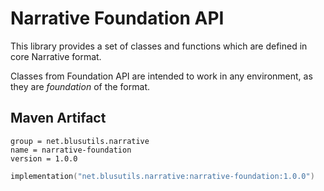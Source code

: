 # Narrative Foundation API

This library provides a set of classes and functions
which are defined in core Narrative format.

Classes from Foundation API are intended to work
in any environment, as they are *foundation* of the format.

## Maven Artifact

```
group = net.blusutils.narrative
name = narrative-foundation
version = 1.0.0
```
```kotlin
implementation("net.blusutils.narrative:narrative-foundation:1.0.0")
```

<!--
## Features included

* `Story` -- a story builder class
* `Label` -- a class representing a label and label builder
* `Actor` -- an abstract class for actors
* `Jump` -- a class representing jumps
* `Signal` -- a class representing signals
* `StringEntity` -- a class representing string entities
* `Taggable` -- an interface for taggable objects
* `Referable` -- an interface for objects that use references as their content
* `DynamicMetaContainer` -- an interface for objects that can contain dynamic metadata
-->